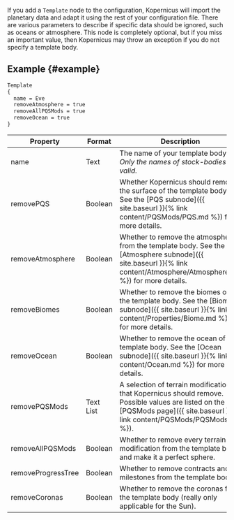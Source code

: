 If you add a  `Template` node to the configuration, Kopernicus will import the planetary data and adapt it using the rest of your configuration file. There are various parameters to describe if specific data should be ignored, such as oceans or atmosphere. This node is completely optional, but if you miss an important value, then Kopernicus may throw an exception if you do not specify a template body.

## Example {#example}
```md
Template
{
  name = Eve
  removeAtmosphere = true
  removeAllPQSMods = true
  removeOcean = true
}
```

|Property|Format|Description|
|--------|------|-----------|
|name|Text|The name of your template body. *Only the names of stock-bodies are valid.*|
|removePQS|Boolean|Whether Kopernicus should remove the surface of the template body. See the [PQS subnode]({{ site.baseurl }}{% link content/PQSMods/PQS.md %}) for more details.|
|removeAtmosphere|Boolean|Whether to remove the atmosphere from the template body. See the [Atmosphere subnode]({{ site.baseurl }}{% link content/Atmosphere/Atmosphere.md %}) for more details.|
|removeBiomes|Boolean|Whether to remove the biomes of the template body. See the [Biome subnode]({{ site.baseurl }}{% link content/Properties/Biome.md %}) for more details.|
|removeOcean|Boolean|Whether to remove the ocean of the template body. See the [Ocean subnode]({{ site.baseurl }}{% link content/Ocean.md %}) for more details.|
|removePQSMods|Text List|A selection of terrain modifications that Kopernicus should remove. Possible values are listed on the [PQSMods page]({{ site.baseurl }}{% link content/PQSMods/PQSMods.md %}).|
|removeAllPQSMods|Boolean|Whether to remove every terrain modification from the template body and make it a perfect sphere.|
|removeProgressTree|Boolean|Whether to remove contracts and milestones from the template body.|
|removeCoronas|Boolean|Whether to remove the coronas from the template body (really only applicable for the Sun).|
